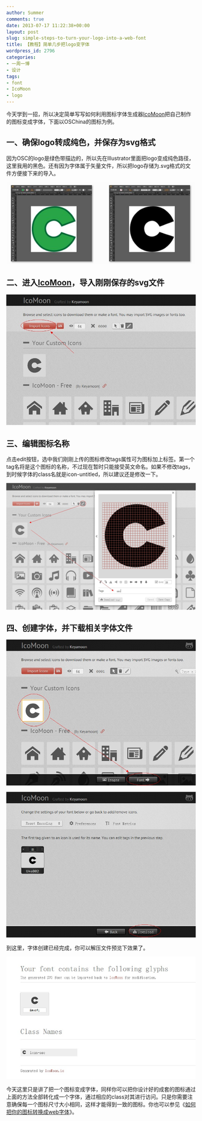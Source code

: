 ```yaml
---
author: Summer
comments: true
date: 2013-07-17 11:22:38+00:00
layout: post
slug: simple-steps-to-turn-your-logo-into-a-web-font
title: 【教程】简单几步把logo变字体
wordpress_id: 2796
categories:
- 一周一博
- 设计
tags:
- font
- IcoMoon
- logo
---
```


今天学到一招，所以决定简单写写如何利用图标字体生成器[IcoMoon](http://icomoon.io/app/)把自己制作的图标变成字体，下面以OSChina的图标为例。


## 一、确保logo转成纯色，并保存为svg格式


因为OSC的logo是绿色带描边的，所以先在Illustrator里面把logo变成纯色路径，这里我用的黑色。还有因为字体属于矢量文件，所以把logo存储为.svg格式的文件方便接下来的导入。

![1](/wp-content/uploads/2013/07/1.png)


## 二、进入[IcoMoon](http://icomoon.io/app)，导入刚刚保存的svg文件


![2](/wp-content/uploads/2013/07/2.jpg)


## 三、编辑图标名称


点击edit按钮，选中我们刚刚上传的图标修改tags属性可为图标加上标签。第一个tag名将是这个图标的名称，不过现在暂时只能接受英文命名。如果不修改tags，到时候字体的class名就是icon-untitled，所以建议还是修改一下。

![3](/wp-content/uploads/2013/07/3.jpg)


## 四、创建字体，并下载相关字体文件


![4](/wp-content/uploads/2013/07/4.jpg)

![4-2](/wp-content/uploads/2013/07/4-2.jpg)

到这里，字体创建已经完成，你可以解压文件预览下效果了。

![4-3](/wp-content/uploads/2013/07/4-3.jpg)

今天这里只是讲了把一个图标变成字体，同样你可以把你设计好的成套的图标通过上面的方法全部转化成一个字体，通过相应的class对其进行访问。只是你需要注意确保每一个图标尺寸大小相同，这样才能得到一致的图标。你也可以参见《[如何把你的图标转换成web字体](http://www.w3cplus.com/css3/how-to-turn-your-icons-into-a-web-font.html)》。
